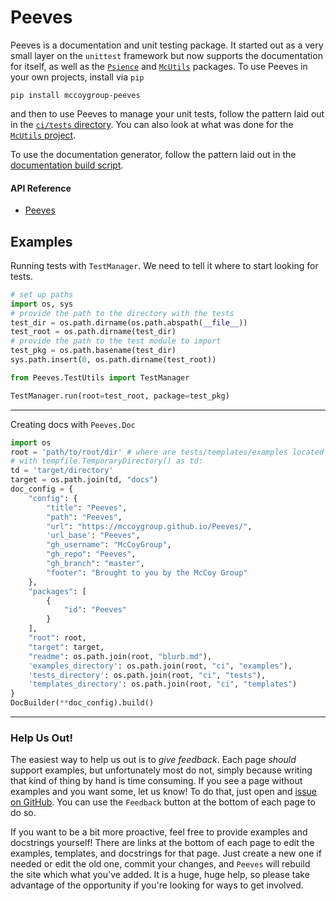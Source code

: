 # Peeves

Peeves is a documentation and unit testing package.
It started out as a very small layer on the `unittest` framework but now
supports the documentation for itself, as well as the [`Psience`](https://mccoygroup.github.io/Psience/) and [`McUtils`](https://mccoygroup.github.io/McUtils/) packages.
To use Peeves in your own projects, install via `pip`

```shell
pip install mccoygroup-peeves
```

and then to use Peeves to manage your unit tests, follow the pattern laid out in the [`ci/tests` directory](https://github.com/McCoyGroup/Peeves/tree/master/ci/tests).
You can also look at what was done for the [`McUtils` project](https://github.com/McCoyGroup/McUtils/tree/master/ci/tests).

To use the documentation generator, follow the pattern laid out in the [documentation build script](https://github.com/McCoyGroup/Peeves/tree/master/ci/build_docs.py).

#### API Reference

- [Peeves](Peeves.md)

## Examples
Running tests with `TestManager`.
We need to tell it where to start looking for tests.

```python
# set up paths
import os, sys
# provide the path to the directory with the tests
test_dir = os.path.dirname(os.path.abspath(__file__))
test_root = os.path.dirname(test_dir)
# provide the path to the test module to import
test_pkg = os.path.basename(test_dir)
sys.path.insert(0, os.path.dirname(test_root))

from Peeves.TestUtils import TestManager

TestManager.run(root=test_root, package=test_pkg)
```

---

Creating docs with `Peeves.Doc`

```python
import os
root = 'path/to/root/dir' # where are tests/templates/examples located
# with tempfile.TemporaryDirectory() as td:
td = 'target/directory'
target = os.path.join(td, "docs")
doc_config = {
    "config": {
        "title": "Peeves",
        "path": "Peeves",
        "url": "https://mccoygroup.github.io/Peeves/",
        'url_base': "Peeves",
        "gh_username": "McCoyGroup",
        "gh_repo": "Peeves",
        "gh_branch": "master",
        "footer": "Brought to you by the McCoy Group"
    },
    "packages": [
        {
            "id": "Peeves"
        }
    ],
    "root": root,
    "target": target,
    "readme": os.path.join(root, "blurb.md"),
    'examples_directory': os.path.join(root, "ci", "examples"),
    'tests_directory': os.path.join(root, "ci", "tests"),
    'templates_directory': os.path.join(root, "ci", "templates")
}
DocBuilder(**doc_config).build()
```

---



### Help Us Out!

The easiest way to help us out is to _give feedback_.
Each page _should_ support examples, but unfortunately most do not, simply because writing that kind of thing by hand is time consuming.
If you see a page without examples and you want some, let us know!
To do that, just open and [issue on GitHub]((https://github.com/McCoyGroup/Peeves/issues/new?title=Documentation%20Improvement%20Needed)).
You can use the `Feedback` button at the bottom of each page to do so.

If you want to be a bit more proactive, feel free to provide examples and docstrings yourself! 
There are links at the bottom of each page to edit the examples, templates, and docstrings for that page.
Just create a new one if needed or edit the old one, commit your changes, and `Peeves` will rebuild the site
which what you've added.
It is a huge, huge help, so please take advantage of the opportunity if you're looking for ways to get involved.


